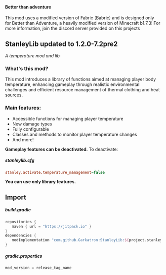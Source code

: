 #### Better than adventure
This mod uses a modified version of Fabric (Babric) and is designed only for Better than Adventure, a heavily modified version of Minecraft b1.7.3! For more information, join the discord server provided on this projects

## StanleyLib updated to 1.2.0-7.2pre2
*A temperature mod and lib*

### What's this mod?
This mod introduces a library of functions aimed at managing player body temperature, enhancing gameplay through realistic environmental challenges and efficient resource management of thermal clothing and heat sources.

### Main features:
* Accessible functions for managing player temperature
* New damage types
* Fully configurable
* Classes and methods to monitor player temperature changes
* And more!

**Gameplay features can be deactivated.**
To deactivate:
##### stanleylib.cfg
```cfg
stanley.activate.temperature_management=false
```
**You can use only library features.**

## Import
##### build.gradle
```gradle
repositories {
   maven { url = "https://jitpack.io" }
}
dependencies {
   modImplementation "com.github.Garkatron:StanleyLib:${project.stanleylib_version}"
}
```
##### gradle.properties
```gradle
mod_version = release_tag_name
```
